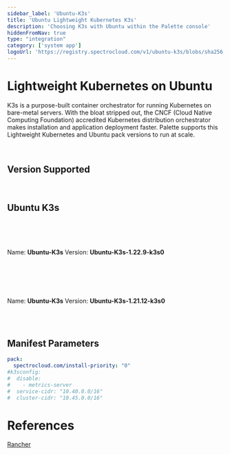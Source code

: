 ```yaml
---
sidebar_label: 'Ubuntu-K3s'
title: 'Ubuntu Lightweight Kubernetes K3s'
description: 'Choosing K3s with Ubuntu within the Palette console'
hiddenFromNav: true
type: "integration"
category: ['system app']
logoUrl: 'https://registry.spectrocloud.com/v1/ubuntu-k3s/blobs/sha256:10c291a69f428cc6f42458e86cf07fd3a3202c3625cc48121509c56bdf080f38?type=image/png'
---
```






# Lightweight Kubernetes on Ubuntu
K3s is a purpose-built container orchestrator for running Kubernetes on bare-metal servers. With the bloat stripped out, the CNCF (Cloud Native Computing Foundation) accredited Kubernetes distribution orchestrator makes installation and application deployment faster. Palette supports this Lightweight Kubernetes and Ubuntu pack versions to run at scale.

<br />

## Version Supported

<br />

## Ubuntu K3s
<br />
<Tabs>
<TabItem label="Ubuntu-K3s-1.22.x" value="Ubuntu-K3s-1.22.x">

<br />
<br />

Name: **Ubuntu-K3s**
Version: **Ubuntu-K3s-1.22.9-k3s0**


<br />
<br />


</TabItem>
<TabItem label="Ubuntu-K3s-1.21.x" value="Ubuntu-K3s-1.21.x">

<br />
<br />

Name: **Ubuntu-K3s**
Version: **Ubuntu-K3s-1.21.12-k3s0**

<br />
<br />

</TabItem>
</Tabs>


## Manifest Parameters


```yaml
pack:
  spectrocloud.com/install-priority: "0"
#k3sconfig:
#  disable:
#    - metrics-server
#  service-cidr: "10.40.0.0/16"
#  cluster-cidr: "10.45.0.0/16"
```



# References

[Rancher](https://rancher.com/docs/k3s/latest/en/)
